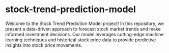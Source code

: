 # stock-trend-prediction-model
Welcome to the Stock Trend Prediction Model project! In this repository, we present a data-driven approach to forecast stock market trends and make informed investment decisions. Our model leverages cutting-edge machine learning techniques and historical stock price data to provide predictive insights into stock price movements.
